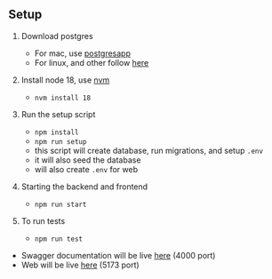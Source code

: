 ## Setup

1. Download postgres

   - For mac, use [postgresapp](https://postgresapp.com/)
   - For linux, and other follow [here](https://www.postgresql.org/download/)

2. Install node 18, use [nvm](https://github.com/nvm-sh/nvm)

   - `nvm install 18`

3. Run the setup script

   - `npm install`
   - `npm run setup`
   - this script will create database, run migrations, and setup `.env`
   - it will also seed the database
   - will also create `.env` for web

4. Starting the backend and frontend

   - `npm run start`

5. To run tests

   - `npm run test`

- Swagger documentation will be live [here](http://localhost:4000/documentation) (4000 port)
- Web will be live [here](http://localhost:5173/) (5173 port)
